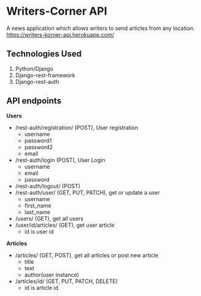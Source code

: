 # Writers-Corner API
A news application which allows writers to send articles from any location. https://writers-korner-api.herokuapp.com/
## Technologies Used
1. Python/Django
2. Django-rest-framework
3. Django-rest-auth
## API endpoints
**Users**
* /rest-auth/registration/ (POST),  User registration
  - username
  - password1
  - password2
  - email
* /rest-auth/login (POST), User Login
  - username
  - email
  - password
* /rest-auth/logout/ (POST)
* /rest-auth/user/ (GET, PUT, PATCH), get or update a user
  - username
  - first_name
  - last_name
* /users/ (GET), get all users
* /user/id/articles/ (GET), get user article
    - id is user id

**Articles**
* /articles/ (GET, POST), get all articles or post new article
    - title
    - text
    - author(user instance)
* /articles/id/ (GET, PUT, PATCH, DELETE)
    - id is article id
